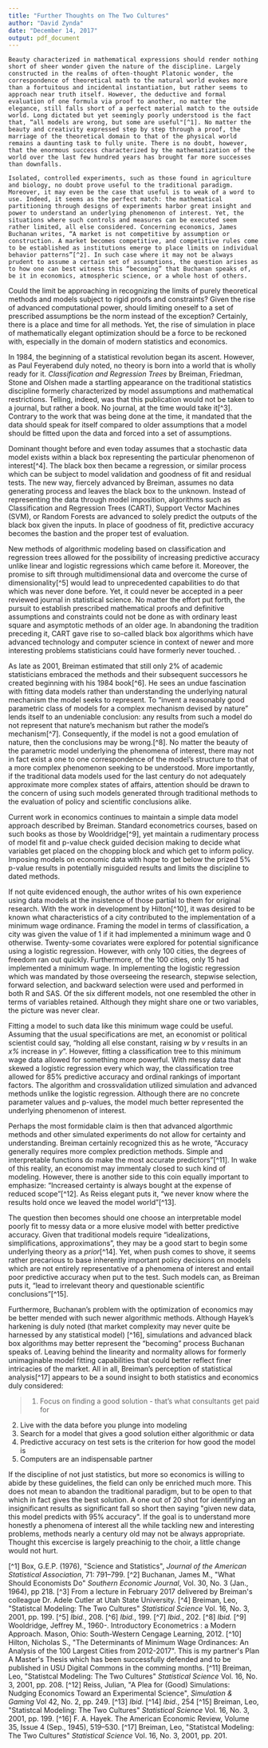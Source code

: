 ```yaml
---
title: "Further Thoughts on The Two Cultures"
author: "David Zynda"
date: "December 14, 2017"
output: pdf_document
---
```



	Beauty characterized in mathematical expressions should render nothing short of sheer wonder given the nature of the discipline. Largely constructed in the realms of often-thought Platonic wonder, the correspondence of theoretical math to the natural world evokes more than a fortuitous and incidental instantiation, but rather seems to approach near truth itself. However, the deductive and formal evaluation of one formula via proof to another, no matter the elegance, still falls short of a perfect material match to the outside world. Long dictated but yet seemingly poorly understood is the fact that, “all models are wrong, but some are useful"[^1]. No matter the beauty and creativity expressed step by step through a proof, the marriage of the theoretical domain to that of the physical world remains a daunting task to fully unite. There is no doubt, however, that the enormous success characterized by the mathematization of the world over the last few hundred years has brought far more successes than downfalls. 
	
	Isolated, controlled experiments, such as those found in agriculture and biology, no doubt prove useful to the traditional paradigm. Moreover, it may even be the case that useful is to weak of a word to use. Indeed, it seems as the perfect match: the mathematical partitioning through designs of experiments harbor great insight and power to understand an underlying phenomenon of interest. Yet, the situations where such controls and measures can be executed seem rather limited, all else considered. Concerning economics, James Buchanan writes, “A market is not competitive by assumption or construction. A market becomes competitive, and competitive rules come to be established as institutions emerge to place limits on individual behavior patterns”[^2]. In such case where it may not be always prudent to assume a certain set of assumptions, the question arises as to how one can best witness this “becoming” that Buchanan speaks of, be it in economics, atmospheric science, or a whole host of others. 
	
 Could the limit be approaching in recognizing the limits of purely theoretical methods and models subject to rigid proofs and constraints? Given the rise of advanced computational power, should limiting oneself to a set of prescribed assumptions be the norm instead of the exception? Certainly, there is a place and time for all methods. Yet, the rise of simulation in place of mathematically elegant optimization should be a force to be reckoned with, especially in the domain of modern statistics and economics. 
 
  In 1984, the beginning of a statistical revolution began its ascent. However, as Paul Feyerabend duly noted, no theory is born into a world that is wholly ready for it. _Classification and Regression Trees_ by Breiman, Friedman, Stone and Olshen made a startling appearance on the traditional statistics discipline formerly characterized by model assumptions and mathematical restrictions. Telling, indeed, was that this publication would not be taken to a journal, but rather a book. No journal, at the time would take it[^3]. Contrary to the work that was being done at the time, it mandated that the data should speak for itself compared to older assumptions that a model should be fitted upon the data and forced into a set of assumptions. 

  Dominant thought before and even today assumes that a stochastic data model exists within a black box representing the particular phenomenon of interest[^4]. The black box then became a regression, or similar process which can be subject to model validation and goodness of fit and residual tests. The new way, fiercely advanced by Breiman, assumes no data generating process and leaves the black box to the unknown. Instead of representing the data through model imposition, algorithms such as Classification and Regression Trees (CART), Support Vector Machines (SVM), or Random Forests are advanced to solely predict the outputs of the black box given the inputs. In place of goodness of fit, predictive accuracy becomes the bastion and the proper test of evaluation. 

  New methods of algorithmic modeling based on classification and regression trees allowed for the possibility of increasing predictive accuracy unlike linear and logistic regressions which came before it. Moreover, the promise to sift through multidimensional data and overcome the curse of dimensionality[^5] would lead to unprecedented capabilities to do that which was never done before. Yet, it could never be accepted in a peer reviewed journal in statistical science. No matter the effort put forth, the pursuit to establish prescribed mathematical proofs and definitive assumptions and constraints could not be done as with ordinary least square and asymptotic methods of an older age. In abandoning the tradition preceding it, CART gave rise to so-called black box algorithms which have advanced technology and computer science in context of newer and more interesting problems statisticians could have formerly never touched. . 
  
  As late as 2001, Breiman estimated that still only 2% of academic statisticians embraced the methods and their subsequent successors he created beginning with his 1984 book[^6]. He sees an undue fascination with fitting data models rather than understanding the underlying natural mechanism the model seeks to represent. To “invent a reasonably good parametric class of models for a complex mechanism devised by nature” lends itself to an undeniable conclusion: any results from such a model do not represent that nature’s mechanism but rather the model’s mechanism[^7]. Consequently, if the model is not a good emulation of nature, then the conclusions may be wrong.[^8]. No matter the beauty of the parametric model underlying the phenomena of interest, there may not in fact exist a one to one correspondence of the model’s structure to that of a more complex phenomenon seeking to be understood. More importantly, if the traditional data models used for the last century do not adequately approximate more complex states of affairs, attention should be drawn to the concern of using such models generated through traditional methods to the evaluation of policy and scientific conclusions alike. 

  Current work in economics continues to maintain a simple data model approach described by Breiman. Standard econometrics courses, based on such books as those by Wooldridge[^9], yet maintain a rudimentary process of model fit and p-value check guided decision making to decide what variables get placed on the chopping block and which get to inform policy. Imposing models on economic data with hope to get below the prized 5% p-value results in potentially misguided results and limits the discipline to dated methods. 

  If not quite evidenced enough, the author writes of his own experience using data models at the insistence of those partial to them for original research. With the work in development by Hilton[^10], it was desired to be known what characteristics of a city contributed to the implementation of a minimum wage ordinance. Framing the model in terms of classification, a city was given the value of 1 if it had implemented a minimum wage and 0 otherwise. Twenty-some covariates were explored for potential significance using a logistic regression. However, with only 100 cities, the degrees of freedom ran out quickly. Furthermore, of the 100 cities, only 15 had implemented a minimum wage. In implementing the logistic regression which was mandated by those overseeing the research, stepwise selection, forward selection, and backward selection were used and performed in both R and SAS. Of the six different models, not one resembled the other in terms of variables retained. Although they might share one or two variables, the picture was never clear. 

  Fitting a model to such data like this minimum wage could be useful. Assuming that the usual specifications are met, an economist or political scientist could say, “holding all else constant, raising _w_ by _v_ results in an _x%_ increase in _y_”. However, fitting a classification tree to this minimum wage data allowed for something more powerful. With messy data that skewed a logistic regression every which way, the classification tree allowed for 85% predictive accuracy and ordinal rankings of important factors. The algorithm and crossvalidation utilized simulation and advanced methods unlike the logistic regression. Although there are no concrete parameter values and p-values, the model much better represented the underlying phenomenon of interest. 

  Perhaps the most formidable claim is then that advanced algorthmic methods and other simulated experiments do not allow for certainty and understanding. Breiman certainly recognized this as he wrote, “Accuracy generally requires more complex prediction methods. Simple and interpretable functions do make the most accurate predictors”[^11]. In wake of this reality, an economist may immentaly closed to such kind of modeling. However, there is another side to this coin equally important to emphasize: “Increased certainty is always bought at the expense of reduced scope”[^12]. As Reiss elegant puts it, “we never know where the results hold once we leaved the model world”[^13].

  The question then becomes should one choose an interpretable model poorly fit to messy data or a more elusive model with better predictive accuracy. Given that traditional models require “idealizations, simplifications, approximations”, they may be a good start to begin some underlying theory as a _prior_[^14]. Yet, when push comes to shove, it seems rather precarious to base inherently important policy decisions on models which are not entirely representative of a phenomena of interest and entail poor predictive accuracy when put to the test. Such models can, as Breiman puts it, “lead to irrelevant theory and questionable scientific conclusions”[^15]. 

  Furthermore, Buchanan’s problem with the optimization of economics may be better mended with such newer algorithmic methods. Although Hayek’s harkening is duly noted (that market complexity may never quite be harnessed by any statistical model) [^16], simulations and advanced black box algorithms may better represent the “becoming” process Buchanan speaks of. Leaving behind the linearity and normality allows for formerly unimaginable model fitting capabilities that could better reflect finer intricacies of the market. 
All in all, Breiman’s perception of statistical analysis[^17] appears to be a sound insight to both statistics and economics duly considered:

>  1) Focus on finding a good solution - that’s what consultants get paid for
  2) Live with the data before you plunge into modeling
  3) Search for a model that gives a good solution either algorithmic or data
  4) Predictive accuracy on test sets is the criterion for how good the model is
  5) Computers are an indispensable partner

  If the discipline of not just statistics, but more so economics is willing to abide by these guidelines, the field can only be enriched much more. This does not mean to abandon the traditional paradigm, but to be open to that which in fact gives the best solution. A one out of 20 shot for identifying an insignificant results as significant fall so short then saying "given new data, this model predicts with 95% accuracy". If the goal is to understand more honestly a phenomena of interest all the while tackling new and interesting problems, methods nearly a century old may not be always appropriate. Thought this excercise is largely preachinig to the choir, a little change would not hurt. 


[^1] Box, G.E.P. (1976), "Science and Statistics", _Journal of the American Statistical Association_, 71: 791–799.
[^2] Buchanan, James M., "What Should Economists Do" _Southern Economic Journal_, Vol. 30, No. 3 (Jan., 1964), pp 218. 
[^3] From a lecture in February 2017 delivered by Breiman's colleague Dr. Adele Cutler at Utah State University. 
[^4] Breiman, Leo, "Statistcal Modeling: The Two Cultures" _Statistical Science_ Vol. 16, No. 3, 2001, pp. 199.
[^5] _Ibid._, 208.
[^6] _Ibid._, 199.
[^7] _Ibid._, 202.
[^8] _Ibid._
[^9] Wooldridge, Jeffrey M., 1960-. Introductory Econometrics : a Modern Approach. Mason, Ohio: South-Western Cengage Learning, 2012.
[^10] Hilton, Nicholas S., "The Determinants of Minimum Wage Ordinances: An Analysis of the 100 Largest Cities from 2012-2017". This is my partner's Plan A Master's Thesis which has been successfully defended and to be published in USU Digital Commons in the comming months. 
[^11] Breiman, Leo, "Statistcal Modeling: The Two Cultures" _Statistical Science_ Vol. 16, No. 3, 2001, pp. 208.
[^12] Reiss, Julian, "A Plea for (Good) Simulations: Nudging Economics Toward an Experimental Science", _Simulation & Gaming_ Vol 42, No. 2, pp. 249.
[^13] _Ibid_. 
[^14] _Ibid._, 254
[^15] Breiman, Leo, "Statistcal Modeling: The Two Cultures" _Statistical Science_ Vol. 16, No. 3, 2001, pp. 199.
[^16] F. A. Hayek. The American Economic Review, Volume 35, Issue 4 (Sep., 1945), 519–530.
[^17] Breiman, Leo, "Statistcal Modeling: The Two Cultures" _Statistical Science_ Vol. 16, No. 3, 2001, pp. 201.






